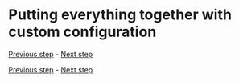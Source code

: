 # Putting everything together with custom configuration

[Previous step](step-06.md) - [Next step](step-08.md)





[Previous step](step-06.md) - [Next step](step-08.md)